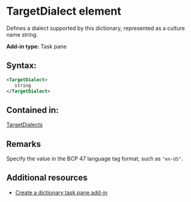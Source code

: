 
# TargetDialect element
 Defines a dialect supported by this dictionary, represented as a culture name string.

 **Add-in type:** Task pane


## Syntax:


```XML
<TargetDialect>
   string 
</TargetDialect>
```


## Contained in:

[TargetDialects](../../reference/manifest/targetdialects.md)


## Remarks

Specify the value in the BCP 47 language tag format, such as  `"en-US"`.


## Additional resources



- [Create a dictionary task pane add-in](../../docs/word/dictionary-task-pane-add-ins.md)
    
